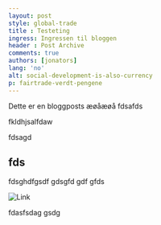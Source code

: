 ```yaml
---
layout: post
style: global-trade
title : Testeting
ingress: Ingressen til bloggen
header : Post Archive
comments: true
authors: [jonators]
lang: 'no'
alt: social-development-is-also-currency
p: fairtrade-verdt-pengene
---
```


Dette er en bloggposts æøåæøå fdsafds

fkldhjsalfdaw

fdsagd

## fds 

fdsghdfgsdf
 gdsgfd gdf
 gfds 

![Link](http://i.imgur.com/Ckvgk.gif)

fdasfsdag
gsdg